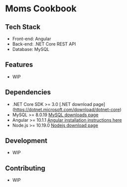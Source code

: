 # Moms Cookbook

## Tech Stack
- Front-end: Angular
- Back-end: .NET Core REST API
- Database: MySQL

## Features
- WIP

## Dependencies
- .NET Core SDK >= 3.0 [.NET download page] (https://dotnet.microsoft.com/download/dotnet-core)
- MySQL >= 8.0.19 [MySQL downloads page](https://dev.mysql.com/downloads/)
- Angular >= 10.1.1 [Angular installation instructions here](https://angular.io/guide/setup-local)
- Node.js >= 10.19.0 [Nodejs download page](https://nodejs.org/en/)

## Development
- WIP

## Contributing
- WIP
